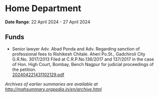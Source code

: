 # Home Department

**Date Range**: 22 April 2024 - 27 April 2024


## Funds
- Senior lawyer Adv. Abad Ponda and Adv. Regarding sanction of professional fees to Rishikesh Chitale. Aheri Po.St., Gadchiroli City G.R.No. 3017/2013 Filed at C.R.P.No.136/2017 and 137/2017 in the case of Hon. High Court, Bombay, Bench Nagpur for judicial proceedings of the petition.\
  [202404221431102129.pdf](https://gr.maharashtra.gov.in/Site/Upload/Government%20Resolutions/English/202404221431102129.pdf)


*Archives of earlier summaries are available at http://mahsummary.orgpedia.in/en/archive.html*